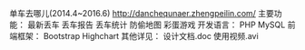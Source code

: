 单车去哪儿(2014.4~2016.6)
http://danchequnaer.zhengpeilin.com/
主要功能：
    最新丢车
    丢车报告
    丢车统计
    防偷地图
    彩蛋游戏
开发语言：
    PHP
    MySQL
前端框架：
    Bootstrap
    Highchart
其他详见：
    设计文档.doc
    使用视频.avi
